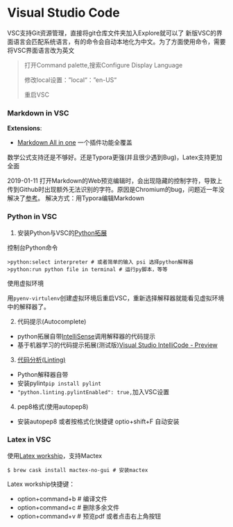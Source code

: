 # Visual Studio Code
VSC支持Git资源管理，直接将git仓库文件夹加入Explore就可以了
新版VSC的界面语言会匹配系统语言，有的命令会自动本地化为中文。为了方面使用命令，需要将VSC界面语言改为英文
> 打开Command palette,搜索Configure Display Language
> 
> 修改local设置：”local“：”en-US“
> 
> 重启VSC

### Markdown in VSC

**Extensions**:
- [Markdown All in one](https://marketplace.visualstudio.com/items?itemName=yzhang.markdown-all-in-one#review-details) 一个插件功能全覆盖

数学公式支持还是不够好。还是Typora更强(并且很少遇到Bug)，Latex支持更加全面

2019-01-11 打开Markdown的Web预览编辑时，会出现隐藏的控制字符，导致上传到Github时出现额外无法识别的字符。原因是Chromium的bug，问题近一年没解决了[参考](https://juejin.im/entry/5a806ddef265da4e84092eeb)。
解决方式：用Typora编辑Markdown

### Python in VSC
1. 安装Python与VSC的[Python拓展](https://marketplace.visualstudio.com/items?itemName=ms-python.python)

控制台Python命令
```
>python:select interpreter # 或者简单的输入 psi 选择python解释器
>python:run python file in terminal # 运行py脚本，等等
```

使用虚拟环境

用`pyenv-virtulenv`创建虚拟环境后重启VSC，重新选择解释器就能看见虚拟环境中的解释器了。

2. 代码提示(Autocomplete)
- python拓展自带[IntelliSense](https://code.visualstudio.com/docs/editor/intellisense)调用解释器的代码提示
- 基于机器学习的代码提示拓展(测试版)[Visual Studio IntelliCode - Preview](https://marketplace.visualstudio.com/items?itemName=VisualStudioExptTeam.vscodeintellicode#overview)

3. [代码分析(Linting)](https://code.visualstudio.com/docs/python/linting)
- Python解释器自带
- 安装pylint`pip install pylint`
- `"python.linting.pylintEnabled": true,`加入VSC设置

4. pep8格式(使用autopep8)
- 安装autopep8 或者按格式化快捷键 optio+shift+F 自动安装
  
  
### Latex in VSC
使用[Latex workship](https://github.com/James-Yu/LaTeX-Workshop/wiki)，支持Mactex
```
$ brew cask install mactex-no-gui # 安装mactex
```

Latex workship快捷键：
- option+command+b # 编译文件
- option+command+c # 删除多余文件
- option+command+v # 预览pdf 或者点击右上角按钮

